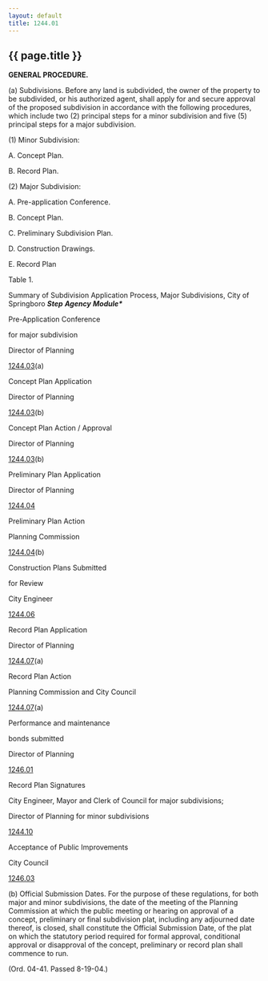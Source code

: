 ```yaml
---
layout: default 
title: 1244.01 
---
```


{{ page.title }}
----------------

**GENERAL PROCEDURE.**

​(a) Subdivisions. Before any land is subdivided, the owner of the
property to be subdivided, or his authorized agent, shall apply for and
secure approval of the proposed subdivision in accordance with the
following procedures, which include two (2) principal steps for a minor
subdivision and five (5) principal steps for a major subdivision.

​(1) Minor Subdivision:

A. Concept Plan.

B. Record Plan.

​(2) Major Subdivision:

A. Pre-application Conference.

B. Concept Plan.

C. Preliminary Subdivision Plan.

D. Construction Drawings.

E. Record Plan

Table 1.

Summary of Subdivision Application Process, Major Subdivisions, City of
Springboro ***Step*** ***Agency*** ***Module\****

Pre-Application Conference

for major subdivision

Director of Planning

[1244.03](4a3b26b9.html)(a)

Concept Plan Application

Director of Planning

[1244.03](4a3b26b9.html)(b)

Concept Plan Action / Approval

Director of Planning

[1244.03](4a3b26b9.html)(b)

Preliminary Plan Application

Director of Planning

[1244.04](4a4745af.html)

Preliminary Plan Action

Planning Commission

[1244.04](4a4745af.html)(b)

Construction Plans Submitted

for Review

City Engineer

[1244.06](4a65dafb.html)

Record Plan Application

Director of Planning

[1244.07](4a6b5e1a.html)(a)

Record Plan Action

Planning Commission and City Council

[1244.07](4a6b5e1a.html)(a)

Performance and maintenance

bonds submitted

Director of Planning

[1246.01](4ab25716.html)

Record Plan Signatures

City Engineer, Mayor and Clerk of Council for major subdivisions;

Director of Planning for minor subdivisions

[1244.10](4a8a8135.html)

Acceptance of Public Improvements

City Council

[1246.03](4acd95e7.html)

​(b) Official Submission Dates. For the purpose of these regulations,
for both major and minor subdivisions, the date of the meeting of the
Planning Commission at which the public meeting or hearing on approval
of a concept, preliminary or final subdivision plat, including any
adjourned date thereof, is closed, shall constitute the Official
Submission Date, of the plat on which the statutory period required for
formal approval, conditional approval or disapproval of the concept,
preliminary or record plan shall commence to run.

(Ord. 04-41. Passed 8-19-04.)
